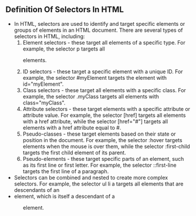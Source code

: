 ## Definition Of Selectors In HTML

- In HTML, selectors are used to identify and target specific elements or groups of elements in an HTML document. There are several types of selectors in HTML, including:
  1. Element selectors - these target all elements of a specific type. For example, the selector p targets all <p> elements.
  2. ID selectors - these target a specific element with a unique ID. For example, the selector #myElement targets the element with id="myElement".
  3. Class selectors - these target all elements with a specific class. For example, the selector .myClass targets all elements with class="myClass".
  4. Attribute selectors - these target elements with a specific attribute or attribute value. For example, the selector [href] targets all elements with a href attribute, while the selector [href="#"] targets all elements with a href attribute equal to #.
  5. Pseudo-classes - these target elements based on their state or position in the document. For example, the selector :hover targets elements when the mouse is over them, while the selector :first-child targets the first child element of its parent.
  6. Pseudo-elements - these target specific parts of an element, such as its first line or first letter. For example, the selector ::first-line targets the first line of a paragraph.
- Selectors can be combined and nested to create more complex selectors. For example, the selector ul li a targets all <a> elements that are descendants of an <li> element, which is itself a descendant of a <ul> element.
